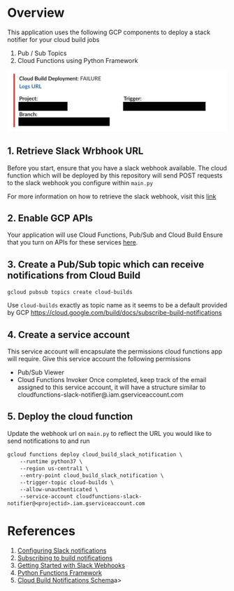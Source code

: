 # Overview

This application uses the following GCP components to deploy a stack notifier for your cloud build jobs
1. Pub / Sub Topics
2. Cloud Functions using Python Framework

![alt text](assets/image.png?raw=true)

## 1. Retrieve Slack Wrbhook URL
Before you start, ensure that you have a slack webhook available. The cloud function which will be deployed by this repository will send POST requests to the slack webhook you configure within `main.py`

For more information on how to retrieve the slack webhook, visit this <a href="https://api.slack.com/messaging/webhooks">link</a>

## 2. Enable GCP APIs 
Your application will use Cloud Functions, Pub/Sub and Cloud Build 
Ensure that you turn on APIs for these services <a href="https://console.cloud.google.com/flows/enableapi?apiid=pubsub.googleapis.com,cloudfunctions,cloudbuild.googleapis.com&redirect=https://cloud.google.com/functions/quickstart">here</a>.


## 3. Create a Pub/Sub topic which can receive notifications from Cloud Build
```
gcloud pubsub topics create cloud-builds
```
Use `cloud-builds` exactly as topic name as it seems to be a default provided by GCP
https://cloud.google.com/build/docs/subscribe-build-notifications

## 4. Create a service account
This service account will encapsulate the permissions cloud functions app will require.
Give this service account the following permissions
- Pub/Sub Viewer 
- Cloud Functions Invoker
Once completed, keep track of the email assigned to this service account, it will have a structure similar to 
cloudfunctions-slack-notifier@<projectid>.iam.gserviceaccount.com

## 5. Deploy the cloud function
Update the webhook url on `main.py` to reflect the URL you would like to send notifications to and run
```
gcloud functions deploy cloud_build_slack_notification \
    --runtime python37 \
    --region us-central1 \
    --entry-point cloud_build_slack_notification \
    --trigger-topic cloud-builds \
    --allow-unauthenticated \
    --service-account cloudfunctions-slack-notifier@<projectid>.iam.gserviceaccount.com
```

# References
1. <a href="https://cloud.google.com/build/docs/configuring-notifications/configure-slack">Configuring Slack notifications</a> 
2. <a href="https://cloud.google.com/build/docs/subscribe-build-notifications">Subscribing to build notifications</a>
3. <a href="https://api.slack.com/messaging/webhooks">Getting Started with Slack Webhooks</a>
4. <a href="https://github.com/GoogleCloudPlatform/functions-framework-python">Python Functions Framework</a>
5. <a href="https://cloud.google.com/build/docs/api/reference/rest/v1/projects.builds">Cloud Build Notifications Schema</a>a>